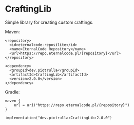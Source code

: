 # CraftingLib
Simple library for creating custom craftings.

Maven:
```
<repository>
  <id>eternalcode-reposilite</id>
  <name>EternalCode Repository</name>
  <url>https://repo.eternalcode.pl/{repository}</url>
</repository>
```
```
<dependency>
  <groupId>dev.piotrulla</groupId>
  <artifactId>CraftingLib</artifactId>
  <version>2.0.0</version>
</dependency>
```

Gradle:
```
maven {
    url = uri("https://repo.eternalcode.pl/{repository}")
}
```
```
implementation("dev.piotrulla:CraftingLib:2.0.0")
```
